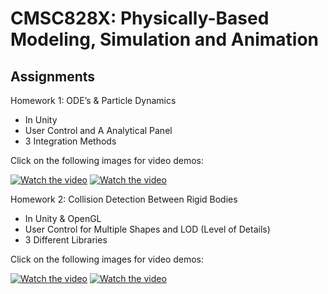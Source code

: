 # CMSC828X: Physically-Based Modeling, Simulation and Animation
## Assignments

Homework 1: ODE’s & Particle Dynamics
- In Unity
- User Control and A Analytical Panel
- 3 Integration Methods

Click on the following images for video demos: 

[![Watch the video](https://img.youtube.com/vi/bkrMF_pXpmU/hqdefault.jpg)](https://youtu.be/bkrMF_pXpmU)
[![Watch the video](https://img.youtube.com/vi/3cferuNZXvc/hqdefault.jpg)](https://youtu.be/3cferuNZXvc)

Homework 2: Collision Detection Between Rigid Bodies
- In Unity & OpenGL
- User Control for Multiple Shapes and LOD (Level of Details)
- 3 Different Libraries

Click on the following images for video demos:

[![Watch the video](https://img.youtube.com/vi/H-dTXuRTb7c/hqdefault.jpg)](https://youtu.be/H-dTXuRTb7c)
[![Watch the video](https://img.youtube.com/vi/QrYMIdjhnes/hqdefault.jpg)](https://youtu.be/QrYMIdjhnes)


